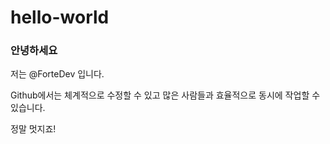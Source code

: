 # hello-world
### 안녕하세요
저는 @ForteDev 입니다.

Github에서는 체계적으로 수정할 수 있고 많은 사람들과 효율적으로 동시에 작업할 수 있습니다.

정말 멋지죠!
